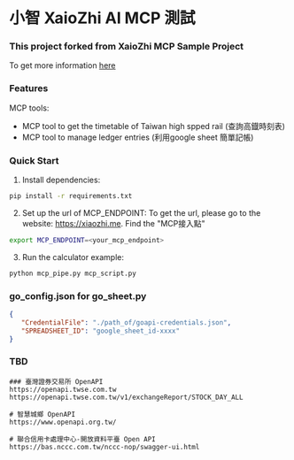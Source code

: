 # 小智 XaioZhi AI MCP 測試

### This project forked from XaioZhi MCP Sample Project
To get more information [here](https://github.com/78/mcp-calculator/tree/main) 

### Features 
MCP tools:
- MCP tool to get the timetable of Taiwan high spped rail (查詢高鐡時刻表)
- MCP tool to manage ledger entries (利用google sheet 簡單記帳)

### Quick Start

1. Install dependencies:
```bash
pip install -r requirements.txt
```

2. Set up the url of MCP_ENDPOINT:
To get the url, please go to the website: https://xiaozhi.me. Find the "MCP接入點"
```bash
export MCP_ENDPOINT=<your_mcp_endpoint>
```

3. Run the calculator example:
```bash
python mcp_pipe.py mcp_script.py
```

### go_config.json for go_sheet.py
``` json
{
   "CredentialFile": "./path_of/goapi-credentials.json",
   "SPREADSHEET_ID": "google_sheet_id-xxxx"
}
```

### TBD

``` text
### 臺灣證券交易所 OpenAPI
https://openapi.twse.com.tw
https://openapi.twse.com.tw/v1/exchangeReport/STOCK_DAY_ALL

# 智慧城鄉 OpenAPI
https://www.openapi.org.tw/

# 聯合信用卡處理中心-開放資料平臺 Open API
https://bas.nccc.com.tw/nccc-nop/swagger-ui.html
```
